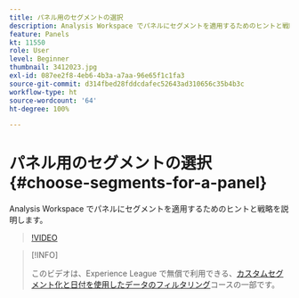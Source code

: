 ```yaml
---
title: パネル用のセグメントの選択
description: Analysis Workspace でパネルにセグメントを適用するためのヒントと戦略を説明します。
feature: Panels
kt: 11550
role: User
level: Beginner
thumbnail: 3412023.jpg
exl-id: 087ee2f8-4eb6-4b3a-a7aa-96e65f1c1fa3
source-git-commit: d314fbed28fddcdafec52643ad310656c35b4b3c
workflow-type: ht
source-wordcount: '64'
ht-degree: 100%

---
```


# パネル用のセグメントの選択 {#choose-segments-for-a-panel}

Analysis Workspace でパネルにセグメントを適用するためのヒントと戦略を説明します。

>[!VIDEO](https://video.tv.adobe.com/v/3412023/?quality=12&learn=on)

>[!INFO]
>
> このビデオは、Experience League で無償で利用できる、[カスタムセグメント化と日付を使用したデータのフィルタリング](https://experienceleague.adobe.com/?recommended=Analytics-U-1-2021.1.filterdata&amp;lang=ja)コースの一部です。

